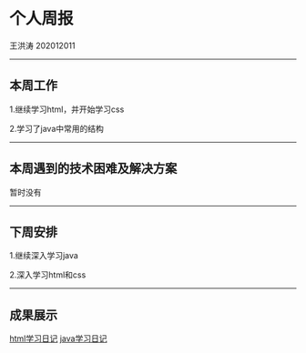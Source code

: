 # 个人周报

王洪涛 202012011

---
## 本周工作

1.继续学习html，并开始学习css

2.学习了java中常用的结构

---
## 本周遇到的技术困难及解决方案
暂时没有

---
## 下周安排

1.继续深入学习java

2.深入学习html和css

---
## 成果展示
[html学习日记](https://19460.github.io/2022/03/19/HTML%E5%AD%A6%E4%B9%A0%E6%97%A5%E8%AE%B0/)
[java学习日记](https://19460.github.io/2022/03/20/java%E5%AD%A6%E4%B9%A0%E6%97%A5%E8%AE%B0/)

